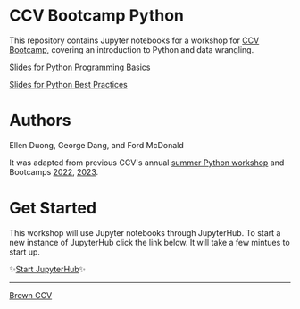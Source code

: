 # CCV Bootcamp Python

This repository contains Jupyter notebooks for a workshop for [CCV Bootcamp](https://docs.ccv.brown.edu/bootcamp-2024/schuedule/day4), covering an introduction 
to Python and data wrangling. 

[Slides for Python Programming Basics](https://docs.google.com/presentation/d/1WYDiY4YUd78zdWkum3kkSNI6ZnTd6C_PMwNRZPCi37Y/edit?usp=sharing)

[Slides for Python Best Practices](https://docs.google.com/presentation/d/1M1lyo4br9WxOCklidJdCm77o7mfhFkt3OmAo5yhJqpk/edit?usp=sharing)

# Authors

Ellen Duong, George Dang, and Ford McDonald

It was adapted from previous CCV's annual 
[summer Python workshop](https://github.com/brown-ccv/workshop-python-2020) and 
Bootcamps [2022](https://github.com/brown-ccv/ccv-bootcamp-python), [2023](https://github.com/brown-ccv/ccv-bootcamp-python-2023).


# Get Started 

This workshop will use Jupyter notebooks through JupyterHub. To start a new instance of JupyterHub click the link below. It will take a few mintues to start up. 

✨[Start JupyterHub](http://ccv.jupyter.brown.edu/hub/user-redirect/git-pull?repo=https%3A%2F%2Fgithub.com%2Fbrown-ccv%2Fccv-bootcamp-python-2024&urlpath=lab%2Ftree%2Fccv-bootcamp-python-2024%2Fnotebooks%2F0.1-ag-using-jupyter.ipynb&branch=main)✨


---
[Brown CCV](https://ccv.brown.edu)
